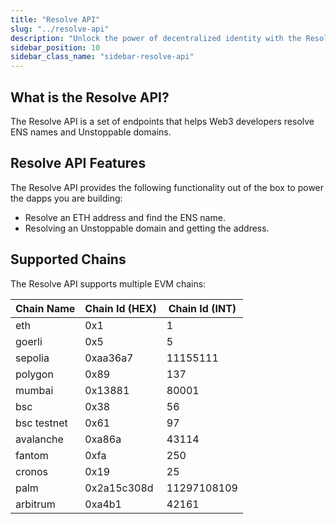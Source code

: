 ```yaml
---
title: "Resolve API"
slug: "../resolve-api"
description: "Unlock the power of decentralized identity with the Resolve API. Easily resolve ENS names and Unstoppable domains to power your Web3 dapps. Our API supports multiple EVM chains and provides quick and easy address resolution."
sidebar_position: 10
sidebar_class_name: "sidebar-resolve-api"
---
```


## What is the Resolve API?

The Resolve API is a set of endpoints that helps Web3 developers resolve ENS names and Unstoppable domains.

## Resolve API Features

The Resolve API provides the following functionality out of the box to power the dapps you are building:

- Resolve an ETH address and find the ENS name.
- Resolving an Unstoppable domain and getting the address.

## Supported Chains

The Resolve API supports multiple EVM chains:

| Chain Name        | Chain Id (HEX) | Chain Id (INT) |
| ----------------- | -------------- | -------------- |
| eth               | 0x1            | 1              |
| goerli            | 0x5            | 5              |
| sepolia           | 0xaa36a7       | 11155111       |
| polygon           | 0x89           | 137            |
| mumbai            | 0x13881        | 80001          |
| bsc               | 0x38           | 56             |
| bsc testnet       | 0x61           | 97             |
| avalanche         | 0xa86a         | 43114          |
| fantom            | 0xfa           | 250            |
| cronos            | 0x19           | 25             |
| palm              | 0x2a15c308d    | 11297108109    |
| arbitrum          | 0xa4b1         | 42161          |
